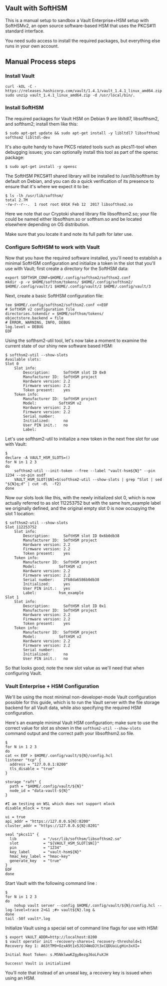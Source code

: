## Vault with SoftHSM

This is a manual setup to sandbox a Vault Enterprise+HSM setup with SoftHSMv2, an open source software-based HSM that uses the PKCS#11 standard interface. 

You need sudo access to install the required packages, but everything else runs in your own account.


## Manual Process steps

### Install Vault

```
curl -kOL -C - https://releases.hashicorp.com/vault/1.4.1/vault_1.4.1_linux_amd64.zip
sudo unzip vault_1.4.1_linux_amd64.zip -d /usr/local/bin/.
```

### Install SoftHSM

The required packages for Vault HSM on Debian 9 are libltdl7, libsofthsm2, and softhsm2; install them like this:

```
$ sudo apt-get update && sudo apt-get install -y libltdl7 libsofthsm2 softhsm2 libltdl-dev
```

It's also quite handy to have PKCS related tools such as pkcs11-tool when debugging issues; you can optionally install this tool as part of the opensc package:

```
$ sudo apt-get install -y opensc
```

The SoftHSM PKCS#11 shared library will be installed to /usr/lib/softhsm by default on Debian, and you can do a quick verification of its presence to ensure that it's where we expect it to be:

```
$ ls -lh /usr/lib/softhsm/
total 2.7M
-rw-r--r--.  1 root root 691K Feb 12  2017 libsofthsm2.so
```

Here we note that our Cryptoki shared library file libsofthsm2.so; your file could be named either libsofthsm.so or softhsm.so and be located elsewhere depending on OS distribution.

Make sure that you locate it and note its full path for later use.

### Configure SoftHSM to work with Vault
Now that you have the required software installed, you'll need to establish a minimal SoftHSM configuration and initialize a token in the slot that you'll use with Vault; first create a directory for the SoftHSM data:

```
export SOFTHSM_CONF=$HOME/.config/softhsm2/softhsm2.conf
mkdir -p -v $HOME/softhsm/tokens/ $HOME/.config/softhsm2/ $HOME/.config/vault/1 $HOME/.config/vault/2 $HOME/.config/vault/3
```

Next, create a basic SoftHSM configuration file:

```
tee $HOME/.config/softhsm2/softhsm2.conf <<EOF
# SoftHSM v2 configuration file
directories.tokendir = $HOME/softhsm/tokens/
objectstore.backend = file
# ERROR, WARNING, INFO, DEBUG
log.level = DEBUG
EOF
```

Using the softhsm2-util tool, let's now take a moment to examine the current state of our shiny new software based HSM:

```
$ softhsm2-util --show-slots
Available slots:
Slot 0
    Slot info:
        Description:      SoftHSM slot ID 0x0
        Manufacturer ID:  SoftHSM project
        Hardware version: 2.2
        Firmware version: 2.2
        Token present:    yes
    Token info:
        Manufacturer ID:  SoftHSM project
        Model:          SoftHSM v2
        Hardware version: 2.2
        Firmware version: 2.2
        Serial number:
        Initialized:      no
        User PIN init.:   no
        Label:
```

Let's use softhsm2-util to initialize a new token in the next free slot for use with Vault:

```
$ 
declare -A VAULT_HSM_SLOTS=()
for N in 1 2 3 
do
    softhsm2-util --init-token --free --label "vault-hsm${N}" --pin 1234 --so-pin asdf
    VAULT_HSM_SLOT[$N]=$(softhsm2-util --show-slots | grep ^Slot | sed "${N}q;d" | cut -d\  -f2)
done
```

Now our slots look like this, with the newly initialized slot 0, which is now actually referred to as slot 112253752 but with the same hsm_example label we originally defined, and the original empty slot 0 is now occupying the slot 1 location:

```
$ softhsm2-util --show-slots
Slot 112253752
    Slot info:
        Description:      SoftHSM slot ID 0x6b0db38
        Manufacturer ID:  SoftHSM project
        Hardware version: 2.2
        Firmware version: 2.2
        Token present:    yes
    Token info:
        Manufacturer ID:  SoftHSM project
        Model:          SoftHSM v2
        Hardware version: 2.2
        Firmware version: 2.2
        Serial number:    2fb8da6586b0db38
        Initialized:      yes
        User PIN init.:   yes
        Label:          hsm_example
Slot 1
    Slot info:
        Description:      SoftHSM slot ID 0x1
        Manufacturer ID:  SoftHSM project
        Hardware version: 2.2
        Firmware version: 2.2
        Token present:    yes
    Token info:
        Manufacturer ID:  SoftHSM project
        Model:          SoftHSM v2
        Hardware version: 2.2
        Firmware version: 2.2
        Serial number:
        Initialized:      no
        User PIN init.:   no
```

So that looks good; note the new slot value as we'll need that when configuring Vault.

### Vault Enterprise + HSM Configuration

We'll be using the most minimal non-developer-mode Vault configuration possible for this guide, which is to run the Vault server with the file storage backend for all Vault data, while also specifying the required HSM configuration.

Here's an example minimal Vault HSM configuration; make sure to use the correct value for slot as shown in the `softhsm2-util --show-slots` command output and the correct path your libsofthsm2.so file.

```
$ 
for N in 1 2 3 
do
cat << EOF > $HOME/.config/vault/${N}/config.hcl
listener "tcp" {
  address = "127.0.0.1:8200"
  tls_disable = "true"
}

storage "raft" {
  path = "$HOME/.config/vault/${N}"
  node_id = "data-vault-${N}"
}

#I am testing on WSL which does not support mlock
disable_mlock = true

ui = true
api_addr = "https://127.0.0.${N}:8200"
cluster_addr = "https://127.0.0.${N}:8201"

seal "pkcs11" {
  lib            = "/usr/lib/softhsm/libsofthsm2.so"
  slot           = "${VAULT_HSM_SLOT[$N]}"
  pin            = "1234"
  key_label      = "vault-hsm${N}"
  hmac_key_label = "hmac-key"
  generate_key   = "true"
}
EOF
done
```

Start Vault with the following command line :

```
$ 
for N in 1 2 3 
do
    nohup vault server --config $HOME/.config/vault/${N}/config.hcl --log-level=trace 2>&1 ;#> vault${N}.log &
done
tail -50f vault*.log
```

Initialize Vault using a special set of command line flags for use with HSM:

```
$ export VAULT_ADDR=http://localhost:8200
$ vault operator init -recovery-shares=1 recovery-threshold=1
Recovery Key 1: A63tTM9+OzxA9t1x5JOJ4WoDJt3xCQDUaiLgHin3xXI=

Initial Root Token: s.M5NklwwKZgyBezgJ6oLFuXJH

Success! Vault is initialized
```

You’ll note that instead of an unseal key, a recovery key is issued when using an HSM.
